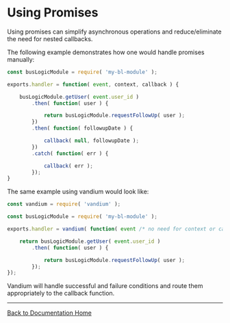 # Using Promises

Using promises can simplify asynchronous operations and reduce/eliminate the need for nested callbacks.

The following example demonstrates how one would handle promises manually:

```js
const busLogicModule = require( 'my-bl-module' );

exports.handler = function( event, context, callback ) {

	busLogicModule.getUser( event.user_id )
		.then( function( user ) {

			return busLogicModule.requestFollowUp( user );
		})
		.then( function( followupDate ) {

			callback( null, followupDate );
		})
		.catch( function( err ) {

			callback( err );
		});
}
```

The same example using vandium would look like:

```js
const vandium = require( 'vandium' );

const busLogicModule = require( 'my-bl-module' );

exports.handler = vandium( function( event /* no need for context or callback */ ) {

	return busLogicModule.getUser( event.user_id )
		.then( function( user ) {

			return busLogicModule.requestFollowUp( user );
		});
});
```

Vandium will handle successful and failure conditions and route them appropriately to the callback function.

---
[Back to Documentation Home](main.md)
